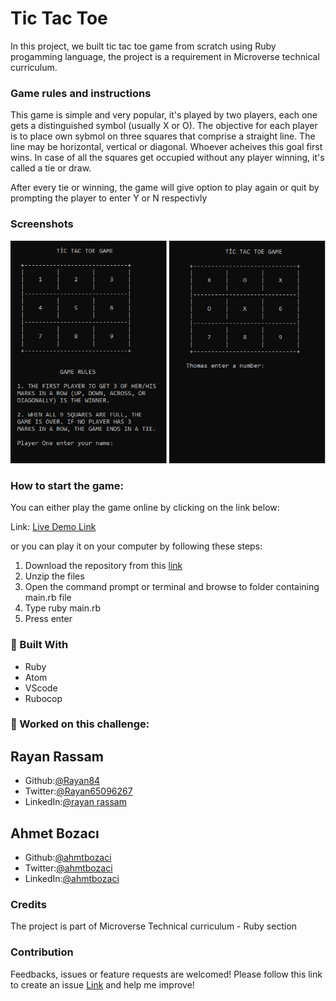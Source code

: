 # Tic Tac Toe

In this project, we built tic tac toe game from scratch using Ruby progamming language, the project is a requirement in Microverse technical curriculum.

### Game rules and instructions

This game is simple and very popular, it's played by two players, each one gets a distinguished symbol (usually X or O).
The objective for each player is to place own sybmol on three squares that comprise a straight line. The line may be horizontal, vertical or diagonal. Whoever acheives this goal first wins.
In case of all the squares get occupied without any player winning, it's called a tie or draw.

After every tie or winning, the game will give option to play again or quit by prompting the player to enter Y or N respectivly
  

### Screenshots
<img src='./screenshot.png'>

### How to start the game:
You can either play the game online by clicking on the link below:

Link: [Live Demo Link](https://repl.it/@Rayan84/tic-tac-toe#.replit)

or you can play it on your computer by following these steps:

1. Download the repository from this [link](https://github.com/ahmetbozaci/tic-tac-toe/archive/readme_game_instructions.zip)
2. Unzip the files
3. Open the command prompt or terminal and browse to folder containing main.rb file
4. Type ruby main.rb 
5. Press enter
 

### :hammer: Built With

* Ruby
* Atom
* VScode
* Rubocop

###  :bust_in_silhouette: Worked on this challenge:
## Rayan Rassam
* Github:[@Rayan84](https://github.com/Rayan84)
* Twitter:[@Rayan65096267](https://twitter.com/Rayan65096267)
* LinkedIn:[@rayan rassam](https://www.linkedin.com/in/rayan-rassam-18a0a426/)


## Ahmet Bozacı
* Github:[@ahmtbozaci](https://github.com/ahmetbozaci)
* Twitter:[@ahmtbozaci](https://twitter.com/ahmtbozaci)
* LinkedIn:[@ahmtbozaci](https://www.linkedin.com/in/ahmetbozaci/)

### Credits
The project is part of Microverse Technical curriculum - Ruby section

### Contribution
Feedbacks, issues or feature requests are welcomed!
Please follow this link to create an issue [Link](https://github.com/ahmetbozaci/tic-tac-toe/issues) and help me improve!
